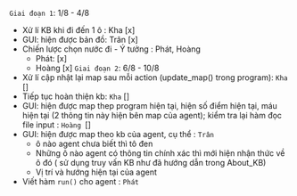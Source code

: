 `Giai đoạn 1`: 1/8 - 4/8
- Xử lí KB khi đi đến 1 ô : Kha [x]
- GUI: hiện được bản đồ: Trân [x]
- Chiến lược chọn nước đi - Ý tưởng : Phát, Hoàng
    - Phát: [x]
    - Hoàng [x]
`Giai đoạn 2`: 6/8 - 10/8
- Xử lí cập nhật lại map sau mỗi action (update_map() trong program): `Kha` []
- Tiếp tục hoàn thiện kb: `Kha` []
- GUI: hiện được map thep program hiện tại, hiện số điểm hiện tại, máu hiện tại (2 thông tin này hiện bên map của agent); kiểm tra lại hàm đọc file input : `Hoàng `[]
- GUI: hiện được map theo kb của agent, cụ thể : `Trân`
    + ô nào agent chưa biết thì tô đen
    + Những ô nào agent có thông tin chính xác thì mới hiện nhận thức về ô đó ( sử dụng truy vấn KB như đã hướng dẫn trong About_KB)
    + Vị trí và hướng hiện tại của agent
- Viết hàm `run()` cho agent : `Phát`
